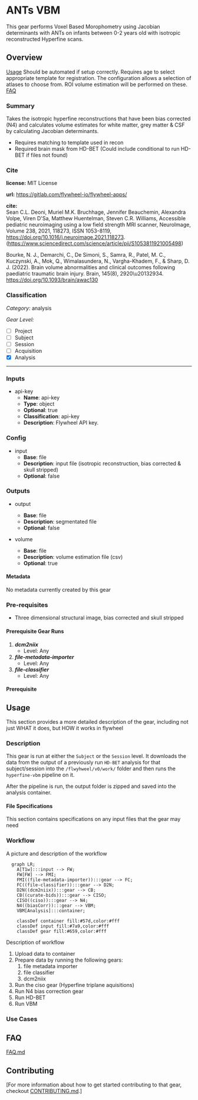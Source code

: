# ANTs VBM
This gear performs Voxel Based Morophometry using Jacobian determinants with ANTs on infants between 0-2 years old with isotropic reconstructed Hyperfine scans.

## Overview

[Usage](#usage)
Should be automated if setup correctly. Requires age to select appropriate template for registration. The configuration allows a selection of atlases to choose from. ROI volume estimation will be performed on these.
[FAQ](#faq)

### Summary
Takes the isotropic hyperfine reconstructions that have been bias corrected (N4) and calculates volume estimates for white matter, grey matter & CSF by calculating Jacobian determinants. 
- Requires matching to template used in recon
- Required brain mask from HD-BET (Could include conditional to run HD-BET if files not found)

### Cite

**license:**
MIT License  

**url:** <https://gitlab.com/flywheel-io/flywheel-apps/>

**cite:**  
Sean C.L. Deoni, Muriel M.K. Bruchhage, Jennifer Beauchemin, Alexandra Volpe, Viren D'Sa, Matthew Huentelman, Steven C.R. Williams,
Accessible pediatric neuroimaging using a low field strength MRI scanner, NeuroImage, Volume 238, 2021, 118273, ISSN 1053-8119,
https://doi.org/10.1016/j.neuroimage.2021.118273.  
(https://www.sciencedirect.com/science/article/pii/S1053811921005498)  

Bourke, N. J., Demarchi, C., De Simoni, S., Samra, R., Patel, M. C., Kuczynski, A., Mok, Q., Wimalasundera, N., Vargha-Khadem, F., & Sharp, D. J. (2022). Brain volume abnormalities and clinical outcomes following paediatric traumatic brain injury. Brain, 145(8), 2920\u20132934. https://doi.org/10.1093/brain/awac130  

### Classification

*Category:* analysis

*Gear Level:*

* [ ] Project
* [ ] Subject
* [ ] Session
* [ ] Acquisition
* [x] Analysis

----

### Inputs

* api-key
  * **Name**: api-key
  * **Type**: object
  * **Optional**: true
  * **Classification**: api-key
  * **Description**: Flywheel API key.

### Config

* input
  * **Base**: file
  * **Description**: input file (isotropic reconstruction, bias corrected & skull stripped)
  * **Optional**: false

### Outputs
* output
  * **Base**: file
  * **Description**: segmentated file 
  * **Optional**: false

* volume
  * **Base**: file
  * **Description**: volume estimation file (csv)
  * **Optional**: true

#### Metadata

No metadata currently created by this gear

### Pre-requisites

- Three dimensional structural image, bias corrected and skull stripped

#### Prerequisite Gear Runs

1. ***dcm2niix***
    * Level: Any
2. ***file-metadata-importer***
    * Level: Any
3. ***file-classifier***
    * Level: Any

#### Prerequisite

## Usage

This section provides a more detailed description of the gear, including not just WHAT
it does, but HOW it works in flywheel

### Description

This gear is run at either the `Subject` or the `Session` level. It downloads the data from the output of a previously run `HD-BET` analysis for that subject/session into the `/flwyhweel/v0/work/` folder and then runs the
`hyperfine-vbm` pipeline on it.

After the pipeline is run, the output folder is zipped and saved into the analysis
container.

#### File Specifications

This section contains specifications on any input files that the gear may need

### Workflow

A picture and description of the workflow

```mermaid
  graph LR;
    A[T1w]:::input --> FW;
    FW[FW] --> FMI;
    FMI((file-metadata-importer)):::gear --> FC;
    FC((file-classifier)):::gear --> D2N;
    D2N((dcm2niix)):::gear --> CB;
    CB((curate-bids)):::gear --> CISO;
    CISO((ciso)):::gear --> N4;
    N4((biasCorr)):::gear --> VBM;
    VBM[Analysis]:::container;
    
    classDef container fill:#57d,color:#fff
    classDef input fill:#7a9,color:#fff
    classDef gear fill:#659,color:#fff
```

Description of workflow

1. Upload data to container
2. Prepare data by running the following gears:
   1. file metadata importer
   2. file classifier
   3. dcm2niix
3. Run the ciso gear (Hyperfine triplane aquisitions)
4. Run N4 bias correction gear
5. Run HD-BET
6. Run VBM

### Use Cases

## FAQ

[FAQ.md](FAQ.md)

## Contributing

[For more information about how to get started contributing to that gear,
checkout [CONTRIBUTING.md](CONTRIBUTING.md).]
